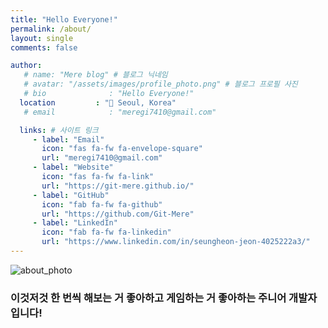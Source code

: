 ```yaml
---
title: "Hello Everyone!"
permalink: /about/
layout: single
comments: false

author:
   # name: "Mere blog" # 블로그 닉네임
   # avatar: "/assets/images/profile_photo.png" # 블로그 프로필 사진
   # bio              : "Hello Everyone!"
  location         : "📍 Seoul, Korea"
   # email            : "meregi7410@gmail.com"

  links: # 사이트 링크
     - label: "Email"
       icon: "fas fa-fw fa-envelope-square"
       url: "meregi7410@gmail.com"
     - label: "Website"
       icon: "fas fa-fw fa-link"
       url: "https://git-mere.github.io/"
     - label: "GitHub"
       icon: "fab fa-fw fa-github"
       url: "https://github.com/Git-Mere"
     - label: "LinkedIn"
       icon: "fab fa-fw fa-linkedin"
       url: "https://www.linkedin.com/in/seungheon-jeon-4025222a3/"
---
```


![about_photo](https://git-mere.github.io/Blog/assets/images/about_photo.gif)

### 이것저것 한 번씩 해보는 거 좋아하고 게임하는 거 좋아하는 주니어 개발자입니다!